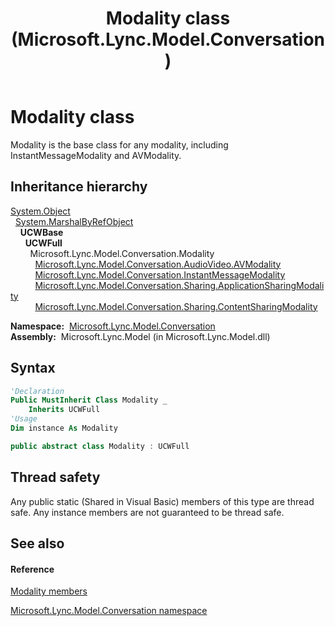﻿---
title: Modality class (Microsoft.Lync.Model.Conversation)
TOCTitle: Modality class
ms:assetid: T:Microsoft.Lync.Model.Conversation.Modality_DI_3_UC_OCS14MrefLyncWPF
ms:mtpsurl: https://msdn.microsoft.com/en-us/library/microsoft.lync.model.conversation.modality_di_3_uc_ocs14mreflyncwpf(v=office.15)
ms:contentKeyID: 48593424
ms.date: 07/28/2014
mtps_version: v=office.15
f1_keywords:
- Microsoft.Lync.Model.Conversation.Modality
dev_langs:
- CSharp
- JScript
- VB
- other
---

# Modality class

Modality is the base class for any modality, including InstantMessageModality and AVModality.

## Inheritance hierarchy

[System.Object](http://msdn2.microsoft.com/en-us/library/e5kfa45b)  
  [System.MarshalByRefObject](http://msdn2.microsoft.com/en-us/library/w4302s1f)  
    **UCWBase**  
      **UCWFull**  
        Microsoft.Lync.Model.Conversation.Modality  
          [Microsoft.Lync.Model.Conversation.AudioVideo.AVModality](avmodality-class-microsoft-lync-model-conversation-audiovideo_2.md)  
          [Microsoft.Lync.Model.Conversation.InstantMessageModality](instantmessagemodality-class-microsoft-lync-model-conversation_2.md)  
          [Microsoft.Lync.Model.Conversation.Sharing.ApplicationSharingModality](applicationsharingmodality-class-microsoft-lync-model-conversation-sharing_2.md)  
          [Microsoft.Lync.Model.Conversation.Sharing.ContentSharingModality](contentsharingmodality-class-microsoft-lync-model-conversation-sharing_2.md)  

**Namespace:**  [Microsoft.Lync.Model.Conversation](microsoft-lync-model-conversation-namespace_2.md)  
**Assembly:**  Microsoft.Lync.Model (in Microsoft.Lync.Model.dll)

## Syntax

``` vb
'Declaration
Public MustInherit Class Modality _
    Inherits UCWFull
'Usage
Dim instance As Modality
```

``` csharp
public abstract class Modality : UCWFull
```

## Thread safety

Any public static (Shared in Visual Basic) members of this type are thread safe. Any instance members are not guaranteed to be thread safe.

## See also

#### Reference

[Modality members](modality-members-microsoft-lync-model-conversation_2.md)

[Microsoft.Lync.Model.Conversation namespace](microsoft-lync-model-conversation-namespace_2.md)

